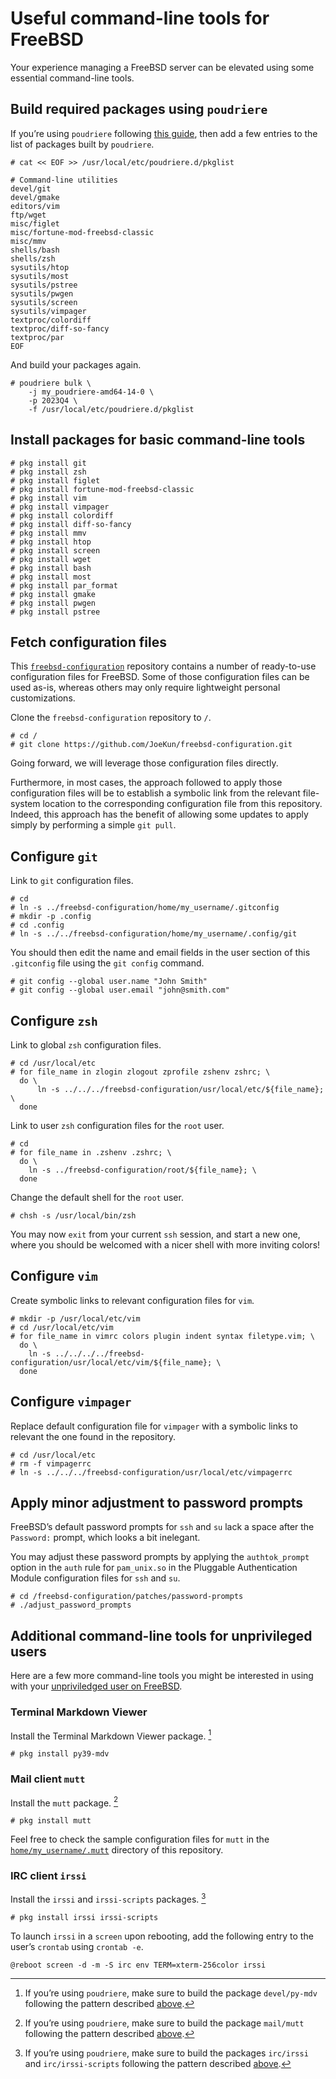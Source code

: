 # Useful command-line tools for FreeBSD

Your experience managing a FreeBSD server can be elevated using some essential command-line tools.

## Build required packages using `poudriere`

If you’re using `poudriere` following [this guide](freebsd-poudriere.md), then add a few entries to the list of packages built by `poudriere`.

```console
# cat << EOF >> /usr/local/etc/poudriere.d/pkglist

# Command-line utilities
devel/git
devel/gmake
editors/vim
ftp/wget
misc/figlet
misc/fortune-mod-freebsd-classic
misc/mmv
shells/bash
shells/zsh
sysutils/htop
sysutils/most
sysutils/pstree
sysutils/pwgen
sysutils/screen
sysutils/vimpager
textproc/colordiff
textproc/diff-so-fancy
textproc/par
EOF
```

And build your packages again.

```console
# poudriere bulk \
    -j my_poudriere-amd64-14-0 \
    -p 2023Q4 \
    -f /usr/local/etc/poudriere.d/pkglist
```


## Install packages for basic command-line tools

```console
# pkg install git
# pkg install zsh
# pkg install figlet
# pkg install fortune-mod-freebsd-classic
# pkg install vim
# pkg install vimpager
# pkg install colordiff
# pkg install diff-so-fancy
# pkg install mmv
# pkg install htop
# pkg install screen
# pkg install wget
# pkg install bash
# pkg install most
# pkg install par_format
# pkg install gmake
# pkg install pwgen
# pkg install pstree
```


## Fetch configuration files

This [`freebsd-configuration`](https://github.com/JoeKun/freebsd-configuration) repository contains a number of ready-to-use configuration files for FreeBSD. Some of those configuration files can be used as-is, whereas others may only require lightweight personal customizations.

Clone the `freebsd-configuration` repository to `/`.

```console
# cd /
# git clone https://github.com/JoeKun/freebsd-configuration.git
```

Going forward, we will leverage those configuration files directly.

Furthermore, in most cases, the approach followed to apply those configuration files will be to establish a symbolic link from the relevant file-system location to the corresponding configuration file from this repository. Indeed, this approach has the benefit of allowing some updates to apply simply by performing a simple `git pull`.


## Configure `git`

Link to `git` configuration files.

```console
# cd
# ln -s ../freebsd-configuration/home/my_username/.gitconfig
# mkdir -p .config
# cd .config
# ln -s ../../freebsd-configuration/home/my_username/.config/git
```

You should then edit the name and email fields in the user section of this `.gitconfig` file using the `git config` command.

```console
# git config --global user.name "John Smith"
# git config --global user.email "john@smith.com"
```


## Configure `zsh`

Link to global `zsh` configuration files.

```console
# cd /usr/local/etc
# for file_name in zlogin zlogout zprofile zshenv zshrc; \
  do \
      ln -s ../../../freebsd-configuration/usr/local/etc/${file_name}; \
  done
```

Link to user `zsh` configuration files for the `root` user.

```console
# cd
# for file_name in .zshenv .zshrc; \
  do \
    ln -s ../freebsd-configuration/root/${file_name}; \
  done
```

Change the default shell for the `root` user.

```console
# chsh -s /usr/local/bin/zsh
```

You may now `exit` from your current `ssh` session, and start a new one, where you should be welcomed with a nicer shell with more inviting colors!


## Configure `vim`

Create symbolic links to relevant configuration files for `vim`.

```console
# mkdir -p /usr/local/etc/vim
# cd /usr/local/etc/vim
# for file_name in vimrc colors plugin indent syntax filetype.vim; \
  do \
    ln -s ../../../../freebsd-configuration/usr/local/etc/vim/${file_name}; \
  done
```


## Configure `vimpager`

Replace default configuration file for `vimpager` with a symbolic links to relevant the one found in the repository.

```console
# cd /usr/local/etc
# rm -f vimpagerrc
# ln -s ../../../freebsd-configuration/usr/local/etc/vimpagerrc
```


## Apply minor adjustment to password prompts

FreeBSD’s default password prompts for `ssh` and `su` lack a space after the `Password:` prompt, which looks a bit inelegant.

You may adjust these password prompts by applying the `authtok_prompt` option in the `auth` rule for `pam_unix.so` in the Pluggable Authentication Module configuration files for `ssh` and `su`.

```console
# cd /freebsd-configuration/patches/password-prompts
# ./adjust_password_prompts
```


## Additional command-line tools for unprivileged users

Here are a few more command-line tools you might be interested in using with your [unpriviledged user on FreeBSD](freebsd-unprivileged-user.md).

### Terminal Markdown Viewer

Install the Terminal Markdown Viewer package. [^1]

[^1]: If you’re using `poudriere`, make sure to build the package `devel/py-mdv` following the pattern described [above](#build-required-packages-using-poudriere).

```console
# pkg install py39-mdv
```

### Mail client `mutt`

Install the `mutt` package. [^2]

[^2]: If you’re using `poudriere`, make sure to build the package `mail/mutt` following the pattern described [above](#build-required-packages-using-poudriere).

```console
# pkg install mutt
```

Feel free to check the sample configuration files for `mutt` in the [`home/my_username/.mutt`](https://github.com/JoeKun/freebsd-configuration/tree/main/home/my_username/.mutt) directory of this repository.

### IRC client `irssi`

Install the `irssi` and `irssi-scripts` packages. [^3]

[^3]: If you’re using `poudriere`, make sure to build the packages `irc/irssi` and `irc/irssi-scripts` following the pattern described [above](#build-required-packages-using-poudriere).

```console
# pkg install irssi irssi-scripts
```

To launch `irssi` in a `screen` upon rebooting, add the following entry to the user’s `crontab` using `crontab -e`.

```
@reboot screen -d -m -S irc env TERM=xterm-256color irssi
```